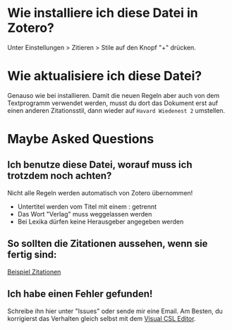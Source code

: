 # Wie installiere ich diese Datei in Zotero?

Unter Einstellungen > Zitieren > Stile auf den Knopf "+" drücken.

# Wie aktualisiere ich diese Datei?

Genauso wie bei installieren. Damit die neuen Regeln aber auch von dem Textprogramm verwendet werden, musst du dort das Dokument erst auf einen anderen Zitationsstil, dann wieder auf `Havard Wiedenest 2` umstellen.

# Maybe Asked Questions

## Ich benutze diese Datei, worauf muss ich trotzdem noch achten?

Nicht alle Regeln werden automatisch von Zotero übernommen!

* Untertitel werden vom Titel mit einem : getrennt
* Das Wort "Verlag" muss weggelassen werden
* Bei Lexika dürfen keine Herausgeber angegeben werden

## So sollten die Zitationen aussehen, wenn sie fertig sind:

[Beispiel Zitationen](beispiel-zitationen.md)

## Ich habe einen Fehler gefunden!

Schreibe ihn hier unter "Issues" oder sende mir eine Email. Am Besten, du korrigierst das Verhalten gleich selbst mit dem [Visual CSL Editor](http://editor.citationstyles.org/visualEditor/).


